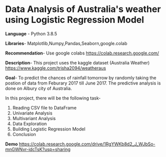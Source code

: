# Data Analysis of Australia's weather using Logistic Regression Model

**Language** - Python 3.8.5

**Libraries**- Matplotlib,Numpy,Pandas,Seaborn,google.colab

**Recommendation**- Use google colabs https://colab.research.google.com/


**Description**- This project uses the kaggle dataset (Australia Weather) https://www.kaggle.com/trisha2094/weatheraus

**Goal**- To predict the chances of rainfall tomorrow by randomly taking the postion of data from Feburary 2017 till June 2017. The predictive analysis is done on Albury city of Australia.

In this project, there will be the following task-
1) Reading CSV file to DataFrame
2) Univariate Analysis
3) Multivariant Analysis
4) Data Exploration
5) Building Logistic Regression Model
6) Conclusion

**Demo** https://colab.research.google.com/drive/1RgYWKb8d2_J_WJbSo-mnGWNvr-idcTsK?usp=sharing
